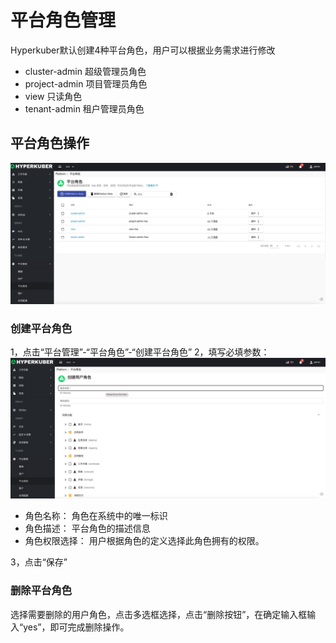 # 平台角色管理

Hyperkuber默认创建4种平台角色，用户可以根据业务需求进行修改
* cluster-admin 超级管理员角色
* project-admin 项目管理员角色
* view 只读角色
* tenant-admin 租户管理员角色

## 平台角色操作
![Minion](../../assets/images/role/list.jpg)
### 创建平台角色
1，点击“平台管理”-“平台角色”-“创建平台角色”
2，填写必填参数：
![Minion](../../assets/images/role/create.jpg)
* 角色名称： 角色在系统中的唯一标识
* 角色描述： 平台角色的描述信息
* 角色权限选择： 用户根据角色的定义选择此角色拥有的权限。

3，点击“保存”

### 删除平台角色
选择需要删除的用户角色，点击多选框选择，点击“删除按钮”，在确定输入框输入“yes”，即可完成删除操作。